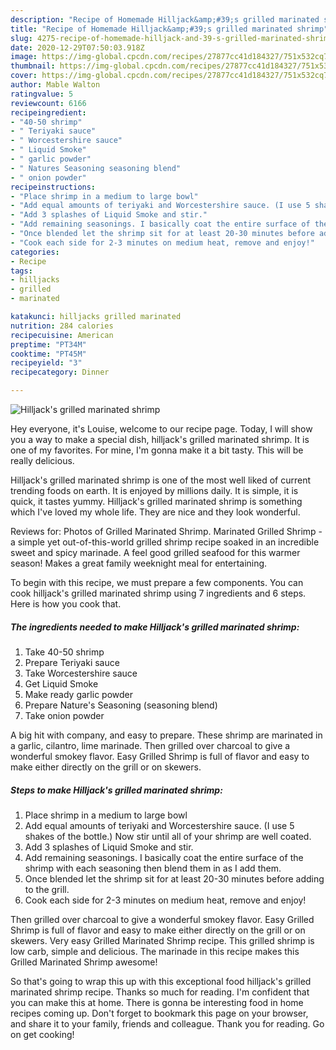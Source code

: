 ```yaml
---
description: "Recipe of Homemade Hilljack&amp;#39;s grilled marinated shrimp"
title: "Recipe of Homemade Hilljack&amp;#39;s grilled marinated shrimp"
slug: 4275-recipe-of-homemade-hilljack-and-39-s-grilled-marinated-shrimp
date: 2020-12-29T07:50:03.918Z
image: https://img-global.cpcdn.com/recipes/27877cc41d184327/751x532cq70/hilljacks-grilled-marinated-shrimp-recipe-main-photo.jpg
thumbnail: https://img-global.cpcdn.com/recipes/27877cc41d184327/751x532cq70/hilljacks-grilled-marinated-shrimp-recipe-main-photo.jpg
cover: https://img-global.cpcdn.com/recipes/27877cc41d184327/751x532cq70/hilljacks-grilled-marinated-shrimp-recipe-main-photo.jpg
author: Mable Walton
ratingvalue: 5
reviewcount: 6166
recipeingredient:
- "40-50 shrimp"
- " Teriyaki sauce"
- " Worcestershire sauce"
- " Liquid Smoke"
- " garlic powder"
- " Natures Seasoning seasoning blend"
- " onion powder"
recipeinstructions:
- "Place shrimp in a medium to large bowl"
- "Add equal amounts of teriyaki and Worcestershire sauce. (I use 5 shakes of the bottle.) Now stir until all of your shrimp are well coated."
- "Add 3 splashes of Liquid Smoke and stir."
- "Add remaining seasonings. I basically coat the entire surface of the shrimp with each seasoning then blend them in as I add them."
- "Once blended let the shrimp sit for at least 20-30 minutes before adding to the grill."
- "Cook each side for 2-3 minutes on medium heat, remove and enjoy!"
categories:
- Recipe
tags:
- hilljacks
- grilled
- marinated

katakunci: hilljacks grilled marinated 
nutrition: 284 calories
recipecuisine: American
preptime: "PT34M"
cooktime: "PT45M"
recipeyield: "3"
recipecategory: Dinner

---
```



![Hilljack&#39;s grilled marinated shrimp](https://img-global.cpcdn.com/recipes/27877cc41d184327/751x532cq70/hilljacks-grilled-marinated-shrimp-recipe-main-photo.jpg)

Hey everyone, it's Louise, welcome to our recipe page. Today, I will show you a way to make a special dish, hilljack&#39;s grilled marinated shrimp. It is one of my favorites. For mine, I'm gonna make it a bit tasty. This will be really delicious.

Hilljack&#39;s grilled marinated shrimp is one of the most well liked of current trending foods on earth. It is enjoyed by millions daily. It is simple, it is quick, it tastes yummy. Hilljack&#39;s grilled marinated shrimp is something which I've loved my whole life. They are nice and they look wonderful.

Reviews for: Photos of Grilled Marinated Shrimp. Marinated Grilled Shrimp - a simple yet out-of-this-world grilled shrimp recipe soaked in an incredible sweet and spicy marinade. A feel good grilled seafood for this warmer season! Makes a great family weeknight meal for entertaining.


To begin with this recipe, we must prepare a few components. You can cook hilljack&#39;s grilled marinated shrimp using 7 ingredients and 6 steps. Here is how you cook that.

<!--inarticleads1-->

##### The ingredients needed to make Hilljack&#39;s grilled marinated shrimp:

1. Take 40-50 shrimp
1. Prepare  Teriyaki sauce
1. Take  Worcestershire​ sauce
1. Get  Liquid Smoke
1. Make ready  garlic powder
1. Prepare  Nature&#39;s Seasoning (seasoning blend)
1. Take  onion powder


A big hit with company, and easy to prepare. These shrimp are marinated in a garlic, cilantro, lime marinade. Then grilled over charcoal to give a wonderful smokey flavor. Easy Grilled Shrimp is full of flavor and easy to make either directly on the grill or on skewers. 

<!--inarticleads2-->

##### Steps to make Hilljack&#39;s grilled marinated shrimp:

1. Place shrimp in a medium to large bowl
1. Add equal amounts of teriyaki and Worcestershire sauce. (I use 5 shakes of the bottle.) Now stir until all of your shrimp are well coated.
1. Add 3 splashes of Liquid Smoke and stir.
1. Add remaining seasonings. I basically coat the entire surface of the shrimp with each seasoning then blend them in as I add them.
1. Once blended let the shrimp sit for at least 20-30 minutes before adding to the grill.
1. Cook each side for 2-3 minutes on medium heat, remove and enjoy!


Then grilled over charcoal to give a wonderful smokey flavor. Easy Grilled Shrimp is full of flavor and easy to make either directly on the grill or on skewers. Very easy Grilled Marinated Shrimp recipe. This grilled shrimp is low carb, simple and delicious. The marinade in this recipe makes this Grilled Marinated Shrimp awesome! 

So that's going to wrap this up with this exceptional food hilljack&#39;s grilled marinated shrimp recipe. Thanks so much for reading. I'm confident that you can make this at home. There is gonna be interesting food in home recipes coming up. Don't forget to bookmark this page on your browser, and share it to your family, friends and colleague. Thank you for reading. Go on get cooking!
